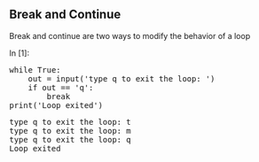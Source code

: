 
## Break and Continue
Break and continue are two ways to modify the behavior of a loop
<div class="cell border-box-sizing code_cell rendered">
<div class="input">
<div class="prompt input_prompt">In&nbsp;[1]:</div>
<div class="inner_cell">
    <div class="input_area">
<div class=" highlight hl-ipython3"><pre><span></span><span class="k">while</span> <span class="kc">True</span><span class="p">:</span>
    <span class="n">out</span> <span class="o">=</span> <span class="nb">input</span><span class="p">(</span><span class="s1">&#39;type q to exit the loop: &#39;</span><span class="p">)</span>
    <span class="k">if</span> <span class="n">out</span> <span class="o">==</span> <span class="s1">&#39;q&#39;</span><span class="p">:</span>
        <span class="k">break</span>
<span class="nb">print</span><span class="p">(</span><span class="s1">&#39;Loop exited&#39;</span><span class="p">)</span>
</pre></div>

</div>
</div>
</div>

<div class="output_wrapper">
<div class="output">


<div class="output_area">

<div class="prompt"></div>


<div class="output_subarea output_stream output_stdout output_text">
<pre>type q to exit the loop: t
type q to exit the loop: m
type q to exit the loop: q
Loop exited
</pre>
</div>
</div>

</div>
</div>

</div>
 

